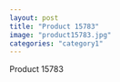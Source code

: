 ```yaml
---
layout: post
title: "Product 15783"
image: "product15783.jpg"
categories: "category1"
---
```

Product 15783
